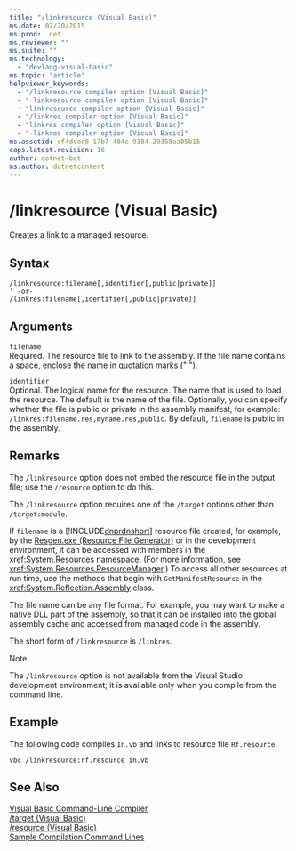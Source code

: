 ```yaml
---
title: "/linkresource (Visual Basic)"
ms.date: 07/20/2015
ms.prod: .net
ms.reviewer: ""
ms.suite: ""
ms.technology: 
  - "devlang-visual-basic"
ms.topic: "article"
helpviewer_keywords: 
  - "/linkresource compiler option [Visual Basic]"
  - "-linkresource compiler option [Visual Basic]"
  - "linkresource compiler option [Visual Basic]"
  - "/linkres compiler option [Visual Basic]"
  - "linkres compiler option [Visual Basic]"
  - "-linkres compiler option [Visual Basic]"
ms.assetid: cf4dcad8-17b7-404c-9184-29358aa05b15
caps.latest.revision: 16
author: dotnet-bot
ms.author: dotnetcontent
---
```

# /linkresource (Visual Basic)
Creates a link to a managed resource.  
  
## Syntax  
  
```  
/linkresource:filename[,identifier[,public|private]]  
' -or-  
/linkres:filename[,identifier[,public|private]]  
```  
  
## Arguments  
 `filename`  
 Required. The resource file to link to the assembly. If the file name contains a space, enclose the name in quotation marks (" ").  
  
 `identifier`  
 Optional. The logical name for the resource. The name that is used to load the resource. The default is the name of the file. Optionally, you can specify whether the file is public or private in the assembly manifest, for example: `/linkres:filename.res,myname.res,public`. By default, `filename` is public in the assembly.  
  
## Remarks  
 The `/linkresource` option does not embed the resource file in the output file; use the `/resource` option to do this.  
  
 The `/linkresource` option requires one of the `/target` options other than `/target:module`.  
  
 If `filename` is a [!INCLUDE[dnprdnshort](~/includes/dnprdnshort-md.md)] resource file created, for example, by the [Resgen.exe (Resource File Generator)](http://msdn.microsoft.com/library/8ef159de-b660-4bec-9213-c3fbc4d1c6f4) or in the development environment, it can be accessed with members in the <xref:System.Resources> namespace. (For more information, see <xref:System.Resources.ResourceManager>.) To access all other resources at run time, use the methods that begin with `GetManifestResource` in the <xref:System.Reflection.Assembly> class.  
  
 The file name can be any file format. For example, you may want to make a native DLL part of the assembly, so that it can be installed into the global assembly cache and accessed from managed code in the assembly.  
  
 The short form of `/linkresource` is `/linkres`.  
  
> [!NOTE]
>  The `/linkresource` option is not available from the Visual Studio development environment; it is available only when you compile from the command line.  
  
## Example  
 The following code compiles `In.vb` and links to resource file `Rf.resource`.  
  
```  
vbc /linkresource:rf.resource in.vb  
```  
  
## See Also  
 [Visual Basic Command-Line Compiler](../../../visual-basic/reference/command-line-compiler/index.md)   
 [/target (Visual Basic)](../../../visual-basic/reference/command-line-compiler/target.md)   
 [/resource (Visual Basic)](../../../visual-basic/reference/command-line-compiler/resource.md)   
 [Sample Compilation Command Lines](../../../visual-basic/reference/command-line-compiler/sample-compilation-command-lines.md)
